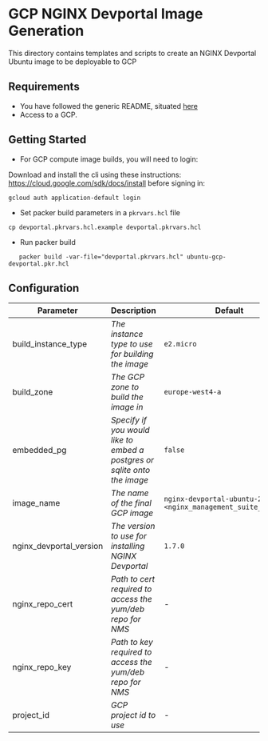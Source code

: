 # GCP NGINX Devportal Image Generation

This directory contains templates and scripts to create an NGINX Devportal Ubuntu image to be deployable to GCP

## Requirements

- You have followed the generic README, situated [here](../../README.md)
- Access to a GCP.

## Getting Started

- For GCP compute image builds, you will need to login:

Download and install the cli using these instructions: https://cloud.google.com/sdk/docs/install before signing in:

```shell
gcloud auth application-default login
```

- Set packer build parameters in a `pkrvars.hcl` file

```shell
cp devportal.pkrvars.hcl.example devportal.pkrvars.hcl
```

- Run packer build

```shell
   packer build -var-file="devportal.pkrvars.hcl" ubuntu-gcp-devportal.pkr.hcl
```

## Configuration

| Parameter               | Description                                                              | Default                                                         | Required |
| ----------------------- | ------------------------------------------------------------------------ | --------------------------------------------------------------- | -------- |
| build_instance_type     | _The instance type to use for building the image_                        | `e2.micro`                                                      | No       |
| build_zone              | _The GCP zone to build the image in_                                     | `europe-west4-a`                                                | No       |
| embedded_pg             | _Specify if you would like to embed a postgres or sqlite onto the image_ | `false`                                                         | No       |
| image_name              | _The name of the final GCP image_                                        | `nginx-devportal-ubuntu-20-04-<nginx_management_suite_version>` | No       |
| nginx_devportal_version | _The version to use for installing NGINX Devportal_                      | `1.7.0`                                                         | No       |
| nginx_repo_cert         | _Path to cert required to access the yum/deb repo for NMS_               | -                                                               | Yes      |
| nginx_repo_key          | _Path to key required to access the yum/deb repo for NMS_                | -                                                               | Yes      |
| project_id              | _GCP project id to use_                                                  | -                                                               | Yes      |

